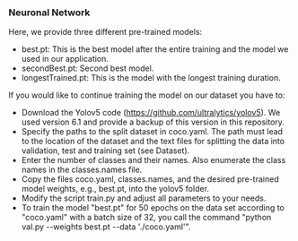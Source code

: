 ### Neuronal Network

Here, we provide three different pre-trained models:
  - best.pt: This is the best model after the entire training and the model we used in our application.
  - secondBest.pt: Second best model.
  - longestTrained.pt: This is the model with the longest training duration.

If you would like to continue training the model on our dataset you have to:
 - Download the Yolov5 code (https://github.com/ultralytics/yolov5). We used version 6.1 and provide a backup of this version in this repository.
 - Specify the paths to the split dataset in coco.yaml. The path must lead to the location of the dataset and the text files for splitting the data into validation, test and training set (see Dataset).
 - Enter the number of classes and their names. Also enumerate the class names in the classes.names file. 
 - Copy the files coco.yaml, classes.names, and the desired pre-trained model weights, e.g., best.pt, into the yolov5 folder.
 - Modify the script train.py and adjust all parameters to your needs.
 - To train the model "best.pt" for 50 epochs on the data set according to "coco.yaml" with a batch size of 32, you call the command "python val.py --weights best.pt --data './coco.yaml'".
